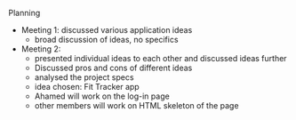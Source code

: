 Planning 
- Meeting 1: discussed various application ideas
    - broad discussion of ideas, no specifics
- Meeting 2:
    - presented individual ideas to each other and discussed ideas further 
    - Discussed pros and cons of different ideas
    - analysed the project specs
    - idea chosen: Fit Tracker app
    - Ahamed will work on the log-in page
    - other members will work on HTML skeleton of the page 

